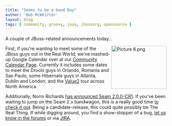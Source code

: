 ```yaml
---
title: "Seams to be a Good Day"
author: 'Bob McWhirter'
layout: blog
tags: [ community, groovy, java, jbossorg, opensource ]
---
```

A couple of JBoss-related announcements today...

<a title="JBoss Community Calendar" href="http://labs.jboss.com/community/calendar.html">
  <img width="173" height="135" align="right" title="Picture 8.png" id="image317" alt="Picture 8.png" src="/blog/assets/Picture%208.png"/>
</a>First, if you're wanting to meet some of the JBoss guys out in the Real World, we've mashed-up Google Calendar over at our <a title="JBoss Community Calendar" href="http://labs.jboss.com/community/calendar.html">Community Calendar Page</a>.  Currently it includes some dates to meet the Drools guys in Orlando, Romania and Sao Paulo, some Hibernate guys in Atlanta, Dublin and London, and the <a title="Value2 Tour" href="http://www.redhat.com/promo/value2na/">Value2</a> tour across North America.

Additionally, Norm Richards <a title="Seam 2.0.0-CR1" href="http://in.relation.to/Bloggers/Seam200CR1HasBeenReleased">has announced Seam 2.0.0-CR1</a>.  If you've been waiting to jump on the Seam 2.x bandwagon, this is a really good time <a title="Download Seam" href="http://labs.jboss.com/jbossseam/download/index.html">to check it out</a>.  Being a candidate-release, this could quite possibly be The Real Thing.  If while digging around, you find a show-stopper of a bug, <a title="Seam Forums" href="http://www.jboss.org/index.html?module=bb=viewforum=231">let us know in the forums</a> or via <a title="JBoss Seam JIRA" href="http://jira.jboss.com/jira/browse/JBSEAM">JIRA</a>.

